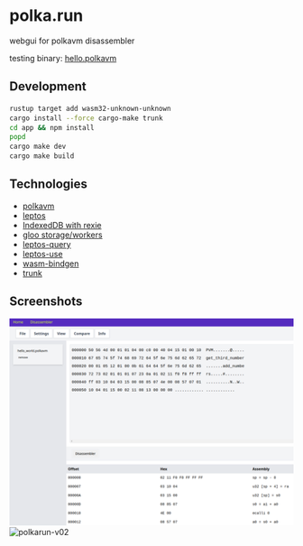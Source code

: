# polka.run

webgui for polkavm disassembler  


testing binary: [hello.polkavm](https://github.com/koute/polkavm/raw/master/guest-programs/output/example-hello-world.polkavm)

## Development

```bash
rustup target add wasm32-unknown-unknown
cargo install --force cargo-make trunk
cd app && npm install
popd
cargo make dev
cargo make build
```

## Technologies
- [polkavm](https://github.com/koute/polkavm)
- [leptos](https://github.com/leptos-rs/leptos)
- [IndexedDB with rexie](https://crates.io/crates/rexie)
- [gloo storage/workers](https://crates.io/crates/gloo-storage)
- [leptos-query](https://github.com/nicoburniske/leptos_query/tree/main/examples)
- [leptos-use](https://github.com/Synphonyte/leptos-use/tree/main/examples)
- [wasm-bindgen](https://github.com/rustwasm/wasm-bindgen/tree/main/examples)
- [trunk](https://github.com/thedodd/trunk)

## Screenshots
![polkarun-v04](https://github.com/rotkonetworks/polka.run/blob/master/app/public/images/polkarun-v04.png?raw=true)
![polkarun-v02](https://github.com/rotkonetworks/polka.run/assets/15621959/8234fc88-acae-4999-8c68-5a99e0b3cc58)
